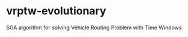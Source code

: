 vrptw-evolutionary
==================

SGA algorithm for solving Vehicle Routing Problem with Time Windows